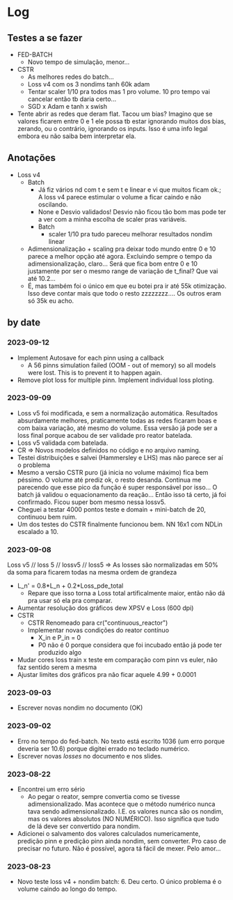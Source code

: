 # Log

## Testes a se fazer

- FED-BATCH
  - Novo tempo de simulação, menor...
- CSTR
  - As melhores redes do batch...
  - Loss v4 com os 3 nondims tanh 60k adam
  - Tentar scaler 1/10 pra todos mas 1 pro volume. 10 pro tempo vai cancelar então tb daria certo...
  - SGD x Adam e tanh x swish
- Tente abrir as redes que deram flat. Tacou um bias? Imagino que se valores ficarem entre 0 e 1 ele possa tb estar ignorando muitos dos bias, zerando, ou o contrário, ignorando os inputs. Isso é uma info legal embora eu não saiba bem interpretar ela.


## Anotações
- Loss v4
  - Batch
    - Já fiz vários nd com t e sem t e linear e vi que muitos ficam ok.; A loss v4 parece estimular o volume a ficar caindo e não oscilando.
    - None e Desvio validados! Desvio não ficou tão bom mas pode ter a ver com a minha escolha de scaler pras variáveis.
    - Batch
      - scaler 1/10 pra tudo pareceu melhorar resultados nondim linear
  - Adimensionalização + scaling pra deixar todo mundo entre 0 e 10 parece a melhor opção até agora. Excluindo sempre o tempo da adimensionalização, claro... Será que fica bom entre 0 e 10 justamente por ser o mesmo range de variação de t_final? Que vai até 10.2...
  - É, mas também foi o único em que eu botei pra ir até 55k otimização. Isso deve contar mais que todo o resto zzzzzzzz.... Os outros eram só 35k eu acho.


## by date

### 2023-09-12

- Implement Autosave for each pinn using a callback
  - A 56 pinns simulation failed (OOM - out of memory) so all models were lost. This is to prevent it to happen again.
- Remove plot loss for multiple pinn. Implement individual loss ploting.



### 2023-09-09

- Loss v5 foi modificada, e sem a normalização automática. Resultados absurdamente melhores, praticamente todas as redes ficaram boas e com baixa variação, até mesmo do volume. Essa versão já pode ser a loss final porque acabou de ser validade pro reator batelada.
- Loss v5 validada com batelada.
- CR => Novos modelos definidos no código e no arquivo naming.
- Testei distribuições e salvei (Hammersley e LHS) mas não parece ser aí o problema
- Mesmo a versão CSTR puro (já inicia no volume máximo) fica bem péssimo. O volume até prediz ok, o resto desanda. Continua me parecendo que esse pico da função é super responsável por isso... O batch já validou o equacionamento da reação... Então isso tá certo, já foi confirmado. Ficou super bom mesmo nessa lossv5.
- Cheguei a testar 4000 pontos teste e domain + mini-batch de 20, continuou bem ruim.
- Um dos testes do CSTR finalmente funcionou bem. NN 16x1 com NDLin escalado a 10.


### 2023-09-08

Loss v5 // loss 5 // lossv5 // loss5 => As losses são normalizadas em 50% da soma para ficarem todas na mesma ordem de grandeza
  - L_n' = 0.8\*L_n + 0.2\*Loss_pde_total
    - Repare que isso torna a Loss total artificalmente maior, então não dá pra usar só ela pra comparar.
- Aumentar resolução dos gráficos dew XPSV e Loss (600 dpi)
- CSTR
  - CSTR Renomeado para cr("continuous_reactor")
  - Implementar novas condições do reator contínuo
    - X_in e P_in = 0
    - P0 não é 0 porque considera que foi incubado então já pode ter produzido algo
- Mudar cores loss train x teste em comparação com pinn vs euler, não faz sentido serem a mesma
- Ajustar limites dos gráficos pra não ficar aquele 4.99 + 0.0001 

### 2023-09-03

- Escrever novas nondim no documento (OK)

### 2023-09-02

- Erro no tempo do fed-batch. No texto está escrito 1036 (um erro porque deveria ser 10.6) porque digitei errado no teclado numérico.
- Escrever novas *losses* no documento e nos slides.

### 2023-08-22

- Encontrei um erro sério
  - Ao pegar o reator, sempre convertia como se tivesse adimensionalizado. Mas acontece que o método numérico nunca tava sendo adimensionalizado. I.E. os valores nunca são os nondim, mas os valores absolutos (NO NUMÉRICO). Isso significa que tudo de lá deve ser convertido para nondim.
- Adicionei o salvamento dos valores calculados numericamente, predição pinn e predição pinn ainda nondim, sem converter. Pro caso de precisar no futuro. Não é possível, agora tá fácil de mexer. Pelo amor...

### 2023-08-23
- Novo teste loss v4 + nondim batch: 6. Deu certo. O único problema é o volume caindo ao longo do tempo.